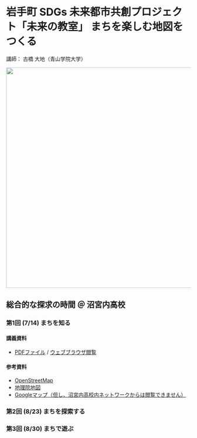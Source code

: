 # 岩手町 SDGs 未来都市共創プロジェクト「未来の教室」 まちを楽しむ地図をつくる
講師： 古橋 大地（青山学院大学）

<img src="https://user-images.githubusercontent.com/416977/125309411-b5bd7e80-e36c-11eb-8e7c-29e5e41fbba1.jpg" width="600" >


## 総合的な探求の時間 ＠ 沼宮内高校
### 第1回 (7/14) まちを知る

#### 講義資料
* [PDFファイル](https://github.com/furuhashilab/miraiclass4iwate/blob/main/docs/20210714_miraiclass4iwate_mid.pdf) / [ウェブブラウザ閲覧](https://speakerdeck.com/furuhashilab/yan-shou-ting-wei-lai-falsejiao-shi-zhao-gong-nei-gao-xiao-di-1hui-jiang-yi-zi-liao)

#### 参考資料
* [OpenStreetMap](https://www.openstreetmap.org/#map=13/39.9695/141.2152)
* [地理院地図](https://maps.gsi.go.jp/#12/39.951736/141.277463/&base=std&ls=std&disp=1&vs=c1j0h0k0l0u0t0z0r0s0m0f1&d=m)
* [Googleマップ（但し、沼宮内高校内ネットワークからは閲覧できません）](https://www.google.com/maps/@39.9677447,141.2111266,13z)



### 第2回 (8/23) まちを探索する



### 第3回 (8/30) まちで遊ぶ

